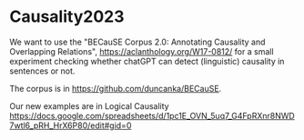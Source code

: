 # Causality2023

We want to use the  "BECauSE Corpus 2.0: Annotating Causality and Overlapping Relations",
https://aclanthology.org/W17-0812/ for a small experiment checking whether chatGPT can detect 
(linguistic) causality in sentences or not.

The corpus is in https://github.com/duncanka/BECauSE.

Our new examples are in Logical Causality https://docs.google.com/spreadsheets/d/1pc1E_OVN_5uq7_G4FpRXnr8NWD7wtl6_pRH_HrX6P80/edit#gid=0
